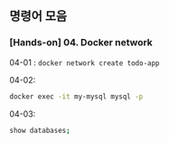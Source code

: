 ## 명령어 모음

### [Hands-on] 04. Docker network

04-01 : `docker network create todo-app`

04-02:
```bash
docker exec -it my-mysql mysql -p
```

04-03:
```bash
show databases;
```
